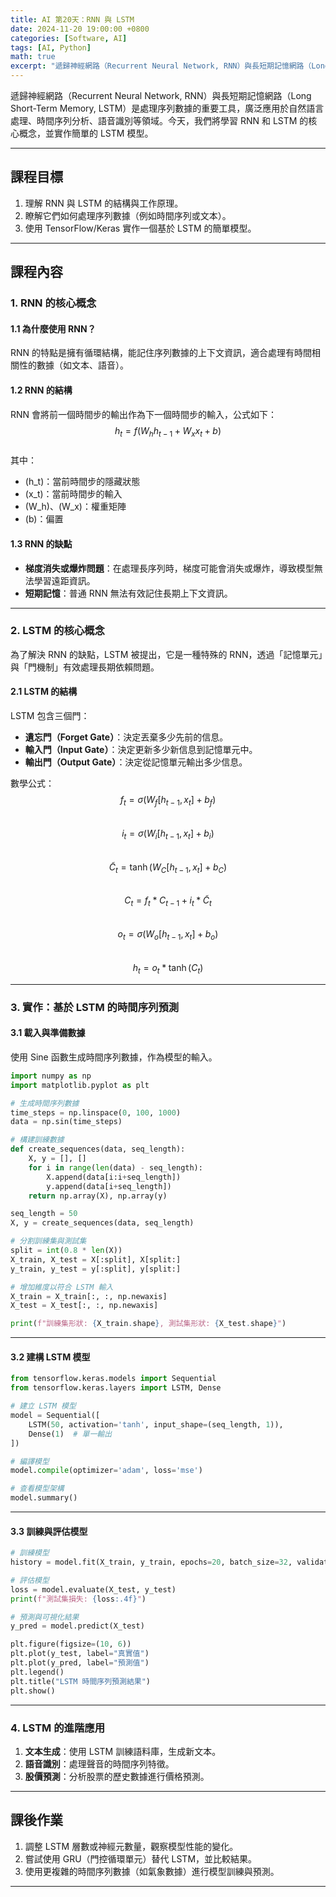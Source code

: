 ```yaml
---
title: AI 第20天：RNN 與 LSTM
date: 2024-11-20 19:00:00 +0800
categories: [Software, AI]
tags: [AI, Python] 
math: true
excerpt: "遞歸神經網路（Recurrent Neural Network, RNN）與長短期記憶網路（Long Short-Term Memory, LSTM）是處理序列數據的重要工具，廣泛應用於自然語言處理、時間序列分析、語音識別等領域。今天，我們將學習 RNN 和 LSTM 的核心概念，並實作簡單的 LSTM 模型。"
---
```


遞歸神經網路（Recurrent Neural Network, RNN）與長短期記憶網路（Long Short-Term Memory, LSTM）是處理序列數據的重要工具，廣泛應用於自然語言處理、時間序列分析、語音識別等領域。今天，我們將學習 RNN 和 LSTM 的核心概念，並實作簡單的 LSTM 模型。  

---

## **課程目標**  
1. 理解 RNN 與 LSTM 的結構與工作原理。  
2. 瞭解它們如何處理序列數據（例如時間序列或文本）。  
3. 使用 TensorFlow/Keras 實作一個基於 LSTM 的簡單模型。  

---

## **課程內容**

### **1. RNN 的核心概念**

#### **1.1 為什麼使用 RNN？**  
RNN 的特點是擁有循環結構，能記住序列數據的上下文資訊，適合處理有時間相關性的數據（如文本、語音）。  

#### **1.2 RNN 的結構**  
RNN 會將前一個時間步的輸出作為下一個時間步的輸入，公式如下：  
$$h_t = f(W_h h_{t-1} + W_x x_t + b)$$  
其中：  
- \(h_t\)：當前時間步的隱藏狀態  
- \(x_t\)：當前時間步的輸入  
- \(W_h\)、\(W_x\)：權重矩陣  
- \(b\)：偏置  

#### **1.3 RNN 的缺點**  
- **梯度消失或爆炸問題**：在處理長序列時，梯度可能會消失或爆炸，導致模型無法學習遠距資訊。  
- **短期記憶**：普通 RNN 無法有效記住長期上下文資訊。  

---

### **2. LSTM 的核心概念**

為了解決 RNN 的缺點，LSTM 被提出，它是一種特殊的 RNN，透過「記憶單元」與「門機制」有效處理長期依賴問題。  

#### **2.1 LSTM 的結構**  
LSTM 包含三個門：  
- **遺忘門（Forget Gate）**：決定丟棄多少先前的信息。  
- **輸入門（Input Gate）**：決定更新多少新信息到記憶單元中。  
- **輸出門（Output Gate）**：決定從記憶單元輸出多少信息。  

數學公式：  
$$ f_t = \sigma(W_f [h_{t-1}, x_t] + b_f) $$  
$$i_t = \sigma(W_i [h_{t-1}, x_t] + b_i)$$  
$$\tilde{C}_t = \tanh(W_C [h_{t-1}, x_t] + b_C)$$  
$$C_t = f_t * C_{t-1} + i_t * \tilde{C}_t$$  
$$o_t = \sigma(W_o [h_{t-1}, x_t] + b_o)$$  
$$h_t = o_t * \tanh(C_t)$$  

---

### **3. 實作：基於 LSTM 的時間序列預測**

#### **3.1 載入與準備數據**

使用 Sine 函數生成時間序列數據，作為模型的輸入。

```python
import numpy as np
import matplotlib.pyplot as plt

# 生成時間序列數據
time_steps = np.linspace(0, 100, 1000)
data = np.sin(time_steps)

# 構建訓練數據
def create_sequences(data, seq_length):
    X, y = [], []
    for i in range(len(data) - seq_length):
        X.append(data[i:i+seq_length])
        y.append(data[i+seq_length])
    return np.array(X), np.array(y)

seq_length = 50
X, y = create_sequences(data, seq_length)

# 分割訓練集與測試集
split = int(0.8 * len(X))
X_train, X_test = X[:split], X[split:]
y_train, y_test = y[:split], y[split:]

# 增加維度以符合 LSTM 輸入
X_train = X_train[:, :, np.newaxis]
X_test = X_test[:, :, np.newaxis]

print(f"訓練集形狀: {X_train.shape}, 測試集形狀: {X_test.shape}")
```

---

#### **3.2 建構 LSTM 模型**

```python
from tensorflow.keras.models import Sequential
from tensorflow.keras.layers import LSTM, Dense

# 建立 LSTM 模型
model = Sequential([
    LSTM(50, activation='tanh', input_shape=(seq_length, 1)),
    Dense(1)  # 單一輸出
])

# 編譯模型
model.compile(optimizer='adam', loss='mse')

# 查看模型架構
model.summary()
```

---

#### **3.3 訓練與評估模型**

```python
# 訓練模型
history = model.fit(X_train, y_train, epochs=20, batch_size=32, validation_split=0.2, verbose=1)

# 評估模型
loss = model.evaluate(X_test, y_test)
print(f"測試集損失: {loss:.4f}")

# 預測與可視化結果
y_pred = model.predict(X_test)

plt.figure(figsize=(10, 6))
plt.plot(y_test, label="真實值")
plt.plot(y_pred, label="預測值")
plt.legend()
plt.title("LSTM 時間序列預測結果")
plt.show()
```

---

### **4. LSTM 的進階應用**
1. **文本生成**：使用 LSTM 訓練語料庫，生成新文本。  
2. **語音識別**：處理聲音的時間序列特徵。  
3. **股價預測**：分析股票的歷史數據進行價格預測。  

---

## **課後作業**
1. 調整 LSTM 層數或神經元數量，觀察模型性能的變化。  
2. 嘗試使用 GRU（門控循環單元）替代 LSTM，並比較結果。  
3. 使用更複雜的時間序列數據（如氣象數據）進行模型訓練與預測。  

---
